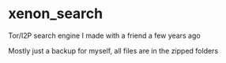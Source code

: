 # xenon_search
Tor/I2P search engine I made with a friend a few years ago


Mostly just a backup for myself, all files are in the zipped folders

